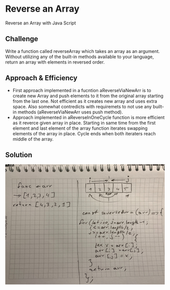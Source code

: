 # Reverse an Array
Reverse an Array with Java Script

## Challenge
Write a function called reverseArray which takes an array as an argument. Without utilizing any of the built-in methods available to your language, return an array with elements in reversed order.

## Approach & Efficiency
* First approach implemented in a fucntion aReverseViaNewArr is to create new Array and push elements to it from the original array starting from the last one. Not efficient as it creates new array and uses extra space. Also somewhat contredicts with requiremets to not use any built-in methods (aReverseViaNewArr uses push method).
* Approach implemented in aReverseInOneCycle function is more efficient as it reverce given array in place. Starting in same time from the first element and last element of the array function iterates swapping elements of the array in place. Cycle ends when both iteraters reach middle of the array.

## Solution

![solution](/assets/reverse-array.jpg)

